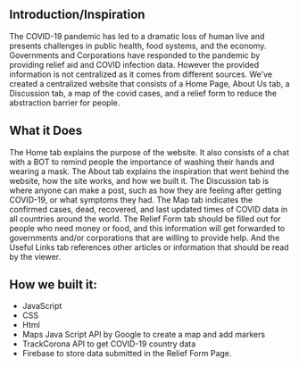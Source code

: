 ## Introduction/Inspiration
The COVID-19 pandemic has led to a dramatic loss of human live and presents challenges in public health, food systems, and the economy. Governments and Corporations have responded to the pandemic by providing relief aid and COVID infection data. However the provided information is not centralized as it comes from different sources. We've created a centralized website that consists of a Home Page, About Us tab, a Discussion tab, a map of the covid cases, and a relief form to reduce the abstraction barrier for people.

## What it Does
The Home tab explains the purpose of the website. It also consists of a chat with a BOT to remind people the importance of washing their hands and wearing a mask. The About tab explains the inspiration that went behind the website, how the site works, and how we built it. The Discussion tab is where anyone can make a post, such as how they are feeling after getting COVID-19, or what symptoms they had. The Map tab indicates the confirmed cases, dead, recovered, and last updated times of COVID data in all countries around the world. The Relief Form tab should be filled out for people who need money or food, and this information will get forwarded to governments and/or corporations that are willing to provide help. And the Useful Links tab references other articles or information that should be read by the viewer.

## How we built it:
- JavaScript
- CSS
- Html
- Maps Java Script API by Google to create a map and add markers
- TrackCorona API to get COVID-19 country data
- Firebase to store data submitted in the Relief Form Page. 



